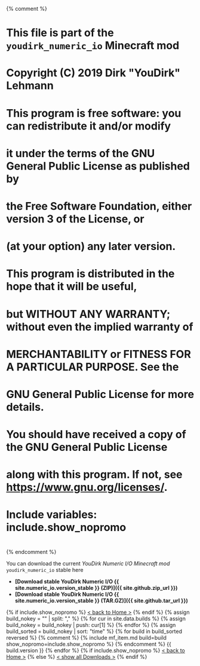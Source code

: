{% comment %}
# This file is part of the `youdirk_numeric_io` Minecraft mod
# Copyright (C) 2019  Dirk "YouDirk" Lehmann
#
# This program is free software: you can redistribute it and/or modify
# it under the terms of the GNU General Public License as published by
# the Free Software Foundation, either version 3 of the License, or
# (at your option) any later version.
#
# This program is distributed in the hope that it will be useful,
# but WITHOUT ANY WARRANTY; without even the implied warranty of
# MERCHANTABILITY or FITNESS FOR A PARTICULAR PURPOSE.  See the
# GNU General Public License for more details.
#
# You should have received a copy of the GNU General Public License
# along with this program.  If not, see <https://www.gnu.org/licenses/>.

#
# Include variables: include.show_nopromo
#
{% endcomment %}

You can download the current *YouDirk Numeric I/O Minecraft mod*
`youdirk_numeric_io` stable here

* **[Download stable YouDirk Numeric I/O {{ site.numeric_io.version_stable }}
     (ZIP)]({{ site.github.zip_url }})**
* **[Download stable YouDirk Numeric I/O {{ site.numeric_io.version_stable }}
     (TAR.GZ)]({{ site.github.tar_url }})**

{% if include.show_nopromo %}
<span class="more">[< back to Home >](.)</span>
{% endif %}
{% assign build_nokey = "" | split: "," %}
{% for cur in site.data.builds %}
{%   assign build_nokey = build_nokey | push: cur[1] %}
{% endfor %}
{% assign build_sorted = build_nokey | sort: "time" %}
{% for build in build_sorted reversed %}
{% comment %}
{%   include mf_item.md build=build show_nopromo=include.show_nopromo %}
{% endcomment %}
{{ build.version }}
{% endfor %}
{% if include.show_nopromo %}
<span class="more">[< back to Home >](.)</span>
{% else %}
<span class="more">
[< show all Downloads >](minecraft-forge-all-TODO)</span>
{% endif %}
